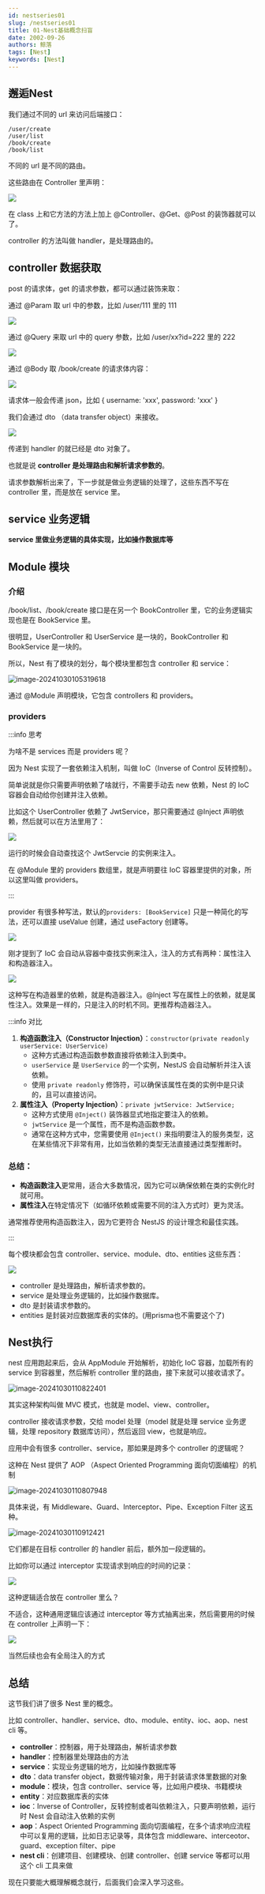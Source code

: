 ```yaml
---
id: nestseries01
slug: /nestseries01
title: 01-Nest基础概念扫盲
date: 2002-09-26
authors: 鲸落
tags: [Nest]
keywords: [Nest]
---
```


## 邂逅Nest

我们通过不同的 url 来访问后端接口：

```
/user/create
/user/list
/book/create
/book/list
```

不同的 url 是不同的路由。

这些路由在 Controller 里声明：

![](01-Nest基础概念扫盲.assets/f017e924c90f46228618d0e20a0effcatplv-k3u1fbpfcp-jj-mark0000q75.png)

在 class 上和它方法的方法上加上 @Controller、@Get、@Post 的装饰器就可以了。

controller 的方法叫做 handler，是处理路由的。



## **controller** 数据获取

post 的请求体，get 的请求参数，都可以通过装饰来取：

通过 @Param 取 url 中的参数，比如 /user/111 里的 111

![](01-Nest基础概念扫盲.assets/7b135637ad744d50bf22f33dd50d30cbtplv-k3u1fbpfcp-jj-mark0000q75.png)

通过 @Query 来取 url 中的 query 参数，比如 /user/xx?id=222 里的 222

![](01-Nest基础概念扫盲.assets/fa74c86359d94222ab8c248c971fc288tplv-k3u1fbpfcp-jj-mark0000q75.png)

通过 @Body 取 /book/create 的请求体内容：

![](01-Nest基础概念扫盲.assets/447dc9f84f8a4db997faa3868ecef453tplv-k3u1fbpfcp-jj-mark0000q75.png)



请求体一般会传递 json，比如 { username: 'xxx', password: 'xxx' }

我们会通过 dto （data transfer object）来接收。

![](01-Nest基础概念扫盲.assets/447dc9f84f8a4db997faa3868ecef453tplv-k3u1fbpfcp-jj-mark0000q75.png)



传递到 handler 的就已经是 dto 对象了。

也就是说 **controller 是处理路由和解析请求参数的**。

请求参数解析出来了，下一步就是做业务逻辑的处理了，这些东西不写在 controller 里，而是放在 service 里。



## service 业务逻辑

**service 里做业务逻辑的具体实现，比如操作数据库等**



## Module 模块

### 介绍

/book/list、/book/create 接口是在另一个 BookController 里，它的业务逻辑实现也是在 BookService 里。

很明显，UserController 和 UserService 是一块的，BookController 和 BookService 是一块的。

所以，Nest 有了模块的划分，每个模块里都包含 controller 和 service：

![image-20241030105319618](01-Nest基础概念扫盲.assets/image-20241030105319618.png)

通过 @Module 声明模块，它包含 controllers 和 providers。



### providers

:::info 思考

为啥不是 services 而是 providers 呢？

因为 Nest 实现了一套依赖注入机制，叫做 IoC（Inverse of Control 反转控制）。

简单说就是你只需要声明依赖了啥就行，不需要手动去 new 依赖，Nest 的 IoC 容器会自动给你创建并注入依赖。

比如这个 UserController 依赖了 JwtService，那只需要通过 @Inject 声明依赖，然后就可以在方法里用了：

![](01-Nest基础概念扫盲.assets/6a1bb8c36f574fbeb7fcbf3982269b8dtplv-k3u1fbpfcp-jj-mark0000q75.png)

运行的时候会自动查找这个 JwtServcie 的实例来注入。

在 @Module 里的 providers 数组里，就是声明要往 IoC 容器里提供的对象，所以这里叫做 providers。

:::



provider 有很多种写法，默认的`providers: [BookService]` 只是一种简化的写法，还可以直接 useValue 创建，通过 useFactory 创建等。

![](01-Nest基础概念扫盲.assets/e617a1d5c062479f806f1b8489fa3a74tplv-k3u1fbpfcp-jj-mark0000q75.png)



刚才提到了 IoC 会自动从容器中查找实例来注入，注入的方式有两种：属性注入和构造器注入。

![](01-Nest基础概念扫盲.assets/c4f2f3a24e07430787a4478ccca89704tplv-k3u1fbpfcp-jj-mark0000q75.png)



这种写在构造器里的依赖，就是构造器注入。@Inject 写在属性上的依赖，就是属性注入。效果是一样的，只是注入的时机不同。更推荐构造器注入。

:::info 对比

1. **构造函数注入（Constructor Injection）**：`constructor(private readonly userService: UserService)`
   - 这种方式通过构造函数参数直接将依赖注入到类中。
   - `userService` 是 `UserService` 的一个实例，NestJS 会自动解析并注入该依赖。
   - 使用 `private readonly` 修饰符，可以确保该属性在类的实例中是只读的，且可以直接访问。
2. **属性注入（Property Injection）**：`private jwtService: JwtService;`
   - 这种方式使用 `@Inject()` 装饰器显式地指定要注入的依赖。
   - `jwtService` 是一个属性，而不是构造函数参数。
   - 通常在这种方式中，您需要使用 `@Inject()` 来指明要注入的服务类型，这在某些情况下非常有用，比如当依赖的类型无法直接通过类型推断时。

### 总结：

- **构造函数注入**更常用，适合大多数情况，因为它可以确保依赖在类的实例化时就可用。
- **属性注入**在特定情况下（如循环依赖或需要不同的注入方式时）更为灵活。

通常推荐使用构造函数注入，因为它更符合 NestJS 的设计理念和最佳实践。

:::



每个模块都会包含 controller、service、module、dto、entities 这些东西：

![](01-Nest基础概念扫盲.assets/23e5423fbe7a4aa0a97f0313d9427c53tplv-k3u1fbpfcp-jj-mark0000q75.png)

- controller 是处理路由，解析请求参数的。
- service 是处理业务逻辑的，比如操作数据库。
- dto 是封装请求参数的。
- entities 是封装对应数据库表的实体的。(用prisma也不需要这个了)



## Nest执行

nest 应用跑起来后，会从 AppModule 开始解析，初始化 IoC 容器，加载所有的 service 到容器里，然后解析 controller 里的路由，接下来就可以接收请求了。

![image-20241030110822401](01-Nest基础概念扫盲.assets/image-20241030110822401.png)



其实这种架构叫做 MVC 模式，也就是 model、view、controller。

controller 接收请求参数，交给 model 处理（model 就是处理 service 业务逻辑，处理 repository 数据库访问），然后返回 view，也就是响应。

应用中会有很多 controller、service，那如果是跨多个 controller 的逻辑呢？

这种在 Nest 提供了 AOP （Aspect Oriented Programming 面向切面编程）的机制

![image-20241030110807948](01-Nest基础概念扫盲.assets/image-20241030110807948.png)



具体来说，有 Middleware、Guard、Interceptor、Pipe、Exception Filter 这五种。

![image-20241030110912421](01-Nest基础概念扫盲.assets/image-20241030110912421.png)

它们都是在目标 controller 的 handler 前后，额外加一段逻辑的。

比如你可以通过 interceptor 实现请求到响应的时间的记录：

![](01-Nest基础概念扫盲.assets/350ebe2f02564227b512515d58f07afctplv-k3u1fbpfcp-jj-mark0000q75.png)



这种逻辑适合放在 controller 里么？

不适合，这种通用逻辑应该通过 interceptor 等方式抽离出来，然后需要用的时候在 controller 上声明一下：

![](01-Nest基础概念扫盲.assets/aad3cc76e57246f9811b06d9865314d2tplv-k3u1fbpfcp-jj-mark0000q75.png)

当然后续也会有全局注入的方式



## 总结

这节我们讲了很多 Nest 里的概念。

比如 controller、handler、service、dto、module、entity、ioc、aop、nest cli 等。

- **controller**：控制器，用于处理路由，解析请求参数
- **handler**：控制器里处理路由的方法
- **service**：实现业务逻辑的地方，比如操作数据库等
- **dto**：data transfer object，数据传输对象，用于封装请求体里数据的对象
- **module**：模块，包含 controller、service 等，比如用户模块、书籍模块
- **entity**：对应数据库表的实体
- **ioc**：Inverse of Controller，反转控制或者叫依赖注入，只要声明依赖，运行时 Nest 会自动注入依赖的实例
- **aop**：Aspect Oriented Programming 面向切面编程，在多个请求响应流程中可以复用的逻辑，比如日志记录等，具体包含 middleware、interceotor、guard、exception filter、pipe
- **nest cli**：创建项目、创建模块、创建 controller、创建 service 等都可以用这个 cli 工具来做

现在只要能大概理解概念就行，后面我们会深入学习这些。































